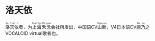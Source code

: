 # 洛天依

<ruby><rb>洛天依</rb><rt>Lo Tyan ri</rt></ruby>者，为<ruby><rb>上海禾念</rb><rt>Xyan hye He nyan</rt></ruby>会社所发出，中国语CV<ruby><rb>山新</rb><rt>Xyan xin</rt></ruby>，V4日本语CV<ruby><rb>鹿乃</rb><rt>Ka no</rt></ruby>之VOCALOID virtual歌者也。
